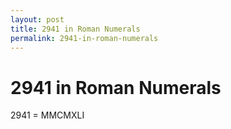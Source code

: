 ```yaml
---
layout: post
title: 2941 in Roman Numerals
permalink: 2941-in-roman-numerals
---
```


# 2941 in Roman Numerals

2941 = MMCMXLI
